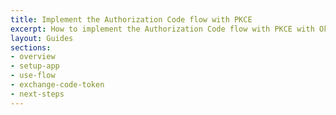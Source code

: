```yaml
---
title: Implement the Authorization Code flow with PKCE
excerpt: How to implement the Authorization Code flow with PKCE with Okta
layout: Guides
sections:
- overview
- setup-app
- use-flow
- exchange-code-token
- next-steps
---
```

